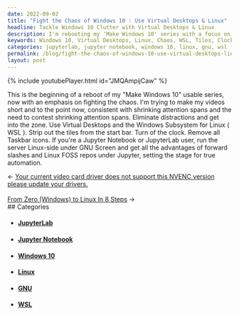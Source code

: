 ```yaml
---
date: 2022-09-02
title: "Fight the Chaos of Windows 10 : Use Virtual Desktops & Linux"
headline: Tackle Windows 10 Clutter with Virtual Desktops & Linux
description: I'm rebooting my 'Make Windows 10' series with a focus on fighting chaos. To stay organized, I'm recommending Virtual Desktops, WSL, and removing tiles, clock, and Taskbar icons. For Jupyter Notebook or JupyterLab users, I'm suggesting running the server Linux-side under GNU. Join me in my journey to a more organized Windows 10 experience!
keywords: Windows 10, Virtual Desktops, Linux, Chaos, WSL, Tiles, Clock, Taskbar Icons, Jupyter Notebook, JupyterLab, GNU
categories: jupyterlab, jupyter notebook, windows 10, linux, gnu, wsl
permalink: /blog/fight-the-chaos-of-windows-10-use-virtual-desktops-linux/
layout: post
---
```



{% include youtubePlayer.html id="JMQAmpijCaw" %}

This is the beginning of a reboot of my "Make Windows 10" usable series, now
with an emphasis on fighting the chaos. I'm trying to make my videos short and
to the point now, consistent with shrinking attention spans and the need to
contest shrinking attention spans. Eliminate distractions and get into the
zone. Use Virtual Desktops and the Windows Subsystem for Linux ( WSL ). Strip
out the tiles from the start bar. Turn of the clock. Remove all Taskbar icons.
If you're a Jupyter Notebook or JupyterLab user, run the server Linux-side
under GNU Screen and get all the advantages of forward slashes and Linux FOSS
repos under Jupyter, setting the stage for true automation.


<div class="arrow-links"><div class="post-nav-prev"><span class="arrow">&larr;&nbsp;</span><a href="/blog/your-current-video-card-driver-does-not-support-this-nvenc-version-please-update-your-drivers/">Your current video card driver does not support this NVENC version please update your drivers.</a></div> &nbsp; <div class="post-nav-next"><a href="/blog/from-zero-windows-to-linux-in-8-steps/">From Zero (Windows) to Linux In 8 Steps</a><span class="arrow">&nbsp;&rarr;</span></div></div>
## Categories

<ul>
<li><h4><a href='/jupyterlab/'>JupyterLab</a></h4></li>
<li><h4><a href='/jupyter-notebook/'>Jupyter Notebook</a></h4></li>
<li><h4><a href='/windows-10/'>Windows 10</a></h4></li>
<li><h4><a href='/linux/'>Linux</a></h4></li>
<li><h4><a href='/gnu/'>GNU</a></h4></li>
<li><h4><a href='/wsl/'>WSL</a></h4></li></ul>